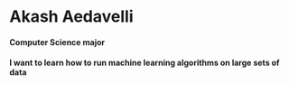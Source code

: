 # Akash Aedavelli
#### Computer Science major
#### I want to learn how to run machine learning algorithms on large sets of data
